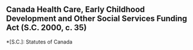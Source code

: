 ## Canada Health Care, Early Childhood Development and Other Social Services Funding Act (S.C. 2000, c. 35)
  *[S.C.]: Statutes of Canada
